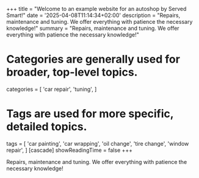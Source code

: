 +++
title = "Welcome to an example website for an autoshop by Served Smart!"
date = '2025-04-08T11:14:34+02:00'
description = "Repairs, maintenance and tuning. We offer everything with patience the necessary knowledge!"
summary = "Repairs, maintenance and tuning. We offer everything with patience the necessary knowledge!"
# Categories are generally used for broader, top-level topics.
categories = [
 'car repair',
 'tuning',
]
# Tags are used for more specific, detailed topics.
tags = [
 'car painting',
 'car wrapping',
 'oil change',
 'tire change',
 'window repair',
]
[cascade]
showReadingTime = false
+++

Repairs, maintenance and tuning. We offer everything with patience the necessary knowledge!
